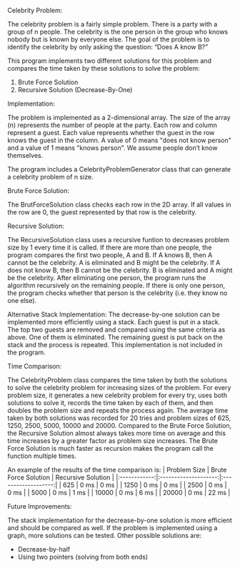 Celebrity Problem:

The celebrity problem is a fairly simple problem. There is a party with a group of n people. The celebrity is the one person in the group who knows nobody but is known by everyone else. The goal of the problem is to identify the celebrity by only asking the question: “Does A know B?”

This program implements two different solutions for this problem and compares the time taken by these solutions to solve the problem:
1) Brute Force Solution
2) Recursive Solution (Decrease-By-One)


Implementation:

The problem is implemented as a 2-dimensional array. The size of the array (n) represents the number of people at the party. Each row and column represent a guest. Each value represents whether the guest in the row knows the guest in the column. A value of 0 means "does not know person" and a value of 1 means "knows person". We assume people don’t know themselves.

The program includes a CelebrityProblemGenerator class that can generate a celebrity problem of n size.


Brute Force Solution:

The BrutForceSolution class checks each row in the 2D array. If all values in the row are 0, the guest represented by that row is the celebrity.


Recursive Solution: 

The RecursiveSolution class uses a recursive funtion to decreases problem size by 1 every time it is called. If there are more than one people, the program compares the first two people, A and B. If A knows B, then A cannot be the celebrity. A is eliminated and B might be the celebrity. If A does not know B, then B cannot be the celebrity. B is eliminated and A might be the celebrity. After eliminating one person, the program runs the algorithm recursively on the remaining people. If there is only one person, the program checks whether that person is the celebrity (i.e. they  know no one else). 

Alternative Stack Implementation:
The decrease-by-one solution can be implemented more efficiently using a stack. Each guest is put in a stack. The top two guests are removed and compared using the same criteria as above. One of them is eliminated. The remaining guest is put back on the stack and the process is repeated. This implementation is not included in the program.


Time Comparison:

The CelebrityProblem class compares the time taken by both the solutions to solve the celebrity problem for increasing sizes of the problem. For every problem size, it generates a new celebrity problem for every try, uses both solutions to solve it, records the time taken by each of them, and then doubles the problem size and repeats the process again. The average time taken by both solutions was recorded for  20 tries and problem sizes of 625, 1250, 2500, 5000, 10000 and 20000. Compared to the Brute Force Solution, the Recursive Solution almost always takes more time on average and this time increases by a greater factor as problem size increases. The Brute Force Solution is much faster as recursion makes the program call the function multiple times. 

An example of the results of the time comparison is:
| Problem Size | Brute Force Solution | Recursive  Solution |
|:------------:|:--------------------:|:-------------------:|
|      625     |         0 ms         |         0 ms        |
|     1250     |         0 ms         |         0 ms        |
|     2500     |         0 ms         |         0 ms        |
|     5000     |         0 ms         |         1 ms        |
|     10000    |         0 ms         |         6 ms        |
|     20000    |         0 ms         |        22 ms        |


Future Improvements:

The stack implementation for the decrease-by-one solution is more efficient and should be compared as well. If the problem is implemented using a graph, more solutions can be tested. Other possible solutions are:
 - Decrease-by-half
 - Using two pointers (solving from both ends)

